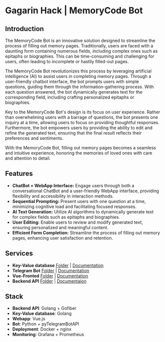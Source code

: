 # Gagarin Hack | MemoryCode Bot

## Introduction

The MemoryCode Bot is an innovative solution designed to streamline the process of filling out memory pages. Traditionally, users are faced with a daunting form containing numerous fields, including complex ones such as epitaphs or biographies. This can be time-consuming and challenging for users, often leading to incomplete or hastily filled-out pages.

The MemoryCode Bot revolutionizes this process by leveraging artificial intelligence (AI) to assist users in completing memory pages. Through a user-friendly chatbot interface, the bot prompts users with simple questions, guiding them through the information-gathering process. With each question answered, the bot dynamically generates text for the corresponding field, including crafting personalized epitaphs or biographies.

Key to the MemoryCode Bot's design is its focus on user experience. Rather than overwhelming users with a barrage of questions, the bot presents one inquiry at a time, allowing users to focus on providing thoughtful responses. Furthermore, the bot empowers users by providing the ability to edit and refine the generated text, ensuring that the final result reflects their preferences and sentiments.

With the MemoryCode Bot, filling out memory pages becomes a seamless and intuitive experience, honoring the memories of loved ones with care and attention to detail.

## Features

- **ChatBot + WebApp Interface:** Engage users through both a conversational ChatBot and a user-friendly WebApp interface, providing flexibility and accessibility in interaction methods.
- **Sequential Prompting:** Present users with one question at a time, minimizing cognitive load and facilitating focused responses.
- **AI Text Generation:** Utilize AI algorithms to dynamically generate text for complex fields such as epitaphs and biographies.
- **User Editing:** Enable users to review and modify generated text, ensuring personalized and meaningful content.
- **Efficient Form Completion:** Streamline the process of filling out memory pages, enhancing user satisfaction and retention.

## Services

- **Key-Value database** [Folder](/kvdb) | [Documentation](/kvdb/README.md)
- **Telegram Bot** [Folder](/bot) | [Documentation](/bot/README.md)
- **Vue-Fronted** [Folder](/webapp) | [Documentation](/webapp/README.md)
- **Backend API** [Folder](/backend) | [Documentaion](/backend/README.md)

## Stack

- **Backend API**: Golang + Gofiber
- **Key-Value database**: Golang
- **Webapp**: Vue.js
- **Bot**: Python + pyTelegramBotAPI
- **Deployment**: Docker + nginx
- **Monitoring**: Grafana + Prometheus
